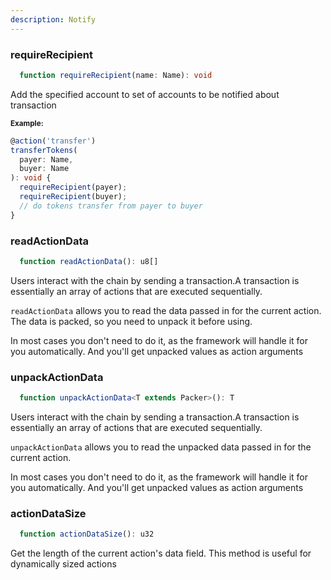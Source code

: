 ```yaml
---
description: Notify
---
```


### requireRecipient
```ts
  function requireRecipient(name: Name): void
  ```
  Add the specified account to set of accounts to be notified about transaction

  <sub>**Example:**</sub>
  ```ts
  @action('transfer')
  transferTokens(
    payer: Name,
    buyer: Name
  ): void {
    requireRecipient(payer);
    requireRecipient(buyer);
    // do tokens transfer from payer to buyer
  }
  ```

### readActionData
```ts
  function readActionData(): u8[]
  ```
  Users interact with the chain by sending a transaction.A transaction is essentially an array of actions that are executed sequentially.
  
  `readActionData` allows you to read the data passed in for the current action. The data is packed, so you need to unpack it before using.
  
  In most cases you don't need to do it, as the framework will handle it for you automatically. And you'll get unpacked values as action arguments

### unpackActionData
```ts
  function unpackActionData<T extends Packer>(): T
  ```
  Users interact with the chain by sending a transaction.A transaction is essentially an array of actions that are executed sequentially.
  
  `unpackActionData` allows you to read the unpacked data passed in for the current action.
  
  In most cases you don't need to do it, as the framework will handle it for you automatically. And you'll get unpacked values as action arguments

### actionDataSize
```ts
  function actionDataSize(): u32
  ```
  Get the length of the current action's data field. This method is useful for dynamically sized actions
